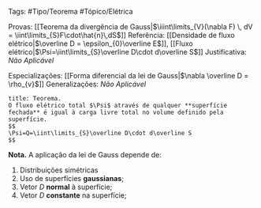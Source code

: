 Tags: #Tipo/Teorema #Tópico/Elétrica

Provas: [[Teorema da divergência de Gauss|$\iiint\limits_{V}(\nabla F) \, dV = \iint\limits_{S}F\cdot\hat{n}\,dS$]]
Referência: [[Densidade de fluxo elétrico|$\overline D = \epsilon_{0}\overline E$]], [[Fluxo elétrico|$\Psi=\iint\limits_{S}\overline D\cdot d\overline S$]]
Justificativa: _Não Aplicável_

Especializações: [[Forma diferencial da lei de Gauss|$\nabla \overline D = \rho_{v}$]]
Generalizações: _Não Aplicável_

```ad-info
title: Teorema.
O fluxo elétrico total $\Psi$ através de qualquer **superfície fechada** é igual à carga livre total no volume definido pela superfície.
$$
\Psi=Q=\iint\limits_{S}\overline D\cdot d\overline S
$$

```

**Nota.** A aplicação da lei de Gauss depende de:
1. Distribuições simétricas
2. Uso de superfícies **gaussianas**;
3. Vetor $D$ **normal** à superfície;
4. Vetor $D$ **constante** na superfície;